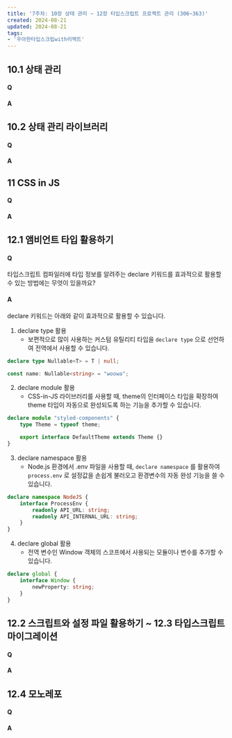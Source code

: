 ```yaml
---
title: '7주차: 10장 상태 관리 ~ 12장 타입스크립트 프로젝트 관리 (306~363)'
created: 2024-08-21
updated: 2024-08-21
tags:
- '우아한타입스크립with리액트'
---
```


## 10.1 상태 관리

#### Q


#### A


## 10.2 상태 관리 라이브러리

#### Q


#### A


## 11 CSS in JS

#### Q


#### A


## 12.1 앰비언트 타입 활용하기

#### Q
타입스크립트 컴파일러에 타입 정보를 알려주는 declare 키워드를 효과적으로 활용할 수 있는 방법에는 무엇이 있을까요?


#### A
declare 키워드는 아래와 같이 효과적으로 활용할 수 있습니다.
1. declare type 활용
    - 보편적으로 많이 사용하는 커스텀 유틸리티 타입을 `declare type` 으로 선언하여 전역에서 사용할 수 있습니다.
```ts
declare type Nullable<T> = T | null;

const name: Nullable<string> = "woowa";
```
2. declare module 활용
    - CSS-in-JS 라이브러리를 사용할 때, theme의 인터페이스 타입을 확장하여 theme 타입이 자동으로 완성되도록 하는 기능을 추가할 수 있습니다.
```ts
declare module "styled-components" {
    type Theme = typeof theme;

    export interface DefaultTheme extends Theme {}
}
```
3. declare namespace 활용
    - Node.js 환경에서 .env 파일을 사용할 때, `declare namespace` 를 활용하여 `process.env` 로 설정값을 손쉽게 불러오고 환경변수의 자동 완성 기능을 쓸 수 있습니다.
```ts
declare namespace NodeJS {
    interface ProcessEnv {
        readonly API_URL: string;
        readonly API_INTERNAL_URL: string;
    }
}
```
4. declare global 활용
    - 전역 변수인 Window 객체의 스코프에서 사용되는 모듈이나 변수를 추가할 수 있습니다.
```ts
declare global {
    interface Window {
        newProperty: string;
    }
}
```

## 12.2 스크립트와 설정 파일 활용하기 ~ 12.3 타입스크립트 마이그레이션

#### Q


#### A


## 12.4 모노레포

#### Q


#### A

